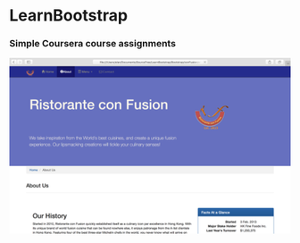# LearnBootstrap
### Simple  Coursera  course assignments


<img src="https://github.com/2pendax/LearnBootstrap/blob/master/Bootstrap/Screen%20Shot%20.png?raw=true">
